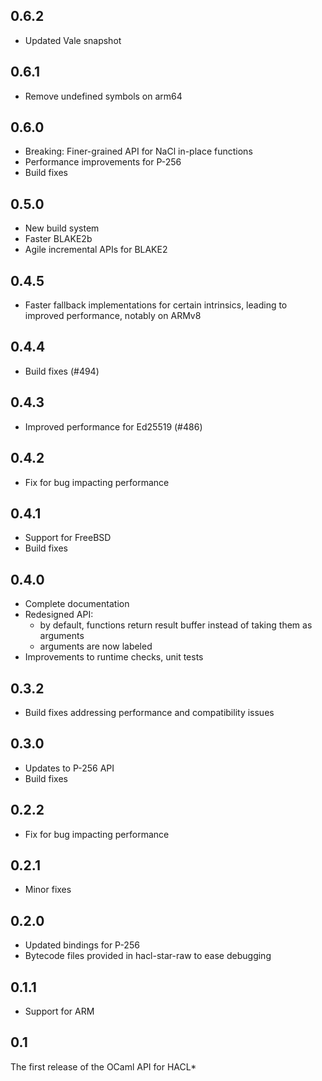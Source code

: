 ## 0.6.2
- Updated Vale snapshot

## 0.6.1
- Remove undefined symbols on arm64

## 0.6.0
- Breaking: Finer-grained API for NaCl in-place functions
- Performance improvements for P-256
- Build fixes

## 0.5.0
- New build system
- Faster BLAKE2b
- Agile incremental APIs for BLAKE2

## 0.4.5
- Faster fallback implementations for certain intrinsics, leading to improved
  performance, notably on ARMv8

## 0.4.4
- Build fixes (#494)

## 0.4.3
- Improved performance for Ed25519 (#486)

## 0.4.2
- Fix for bug impacting performance

## 0.4.1
- Support for FreeBSD
- Build fixes

## 0.4.0
- Complete documentation
- Redesigned API:
  * by default, functions return result buffer instead of taking them as arguments
  * arguments are now labeled
- Improvements to runtime checks, unit tests

## 0.3.2
- Build fixes addressing performance and compatibility issues

## 0.3.0
- Updates to P-256 API
- Build fixes

## 0.2.2
- Fix for bug impacting performance

## 0.2.1
- Minor fixes

## 0.2.0
- Updated bindings for P-256
- Bytecode files provided in hacl-star-raw to ease debugging

## 0.1.1
- Support for ARM

## 0.1
The first release of the OCaml API for HACL*
